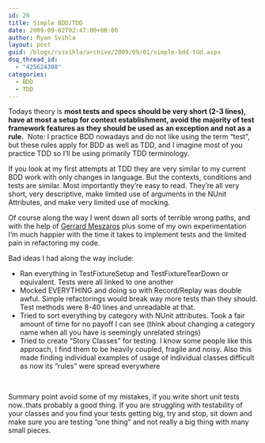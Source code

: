 ```yaml
---
id: 29
title: Simple BDD/TDD
date: 2009-09-02T02:47:00+00:00
author: Ryan Svihla
layout: post
guid: /blogs/rssvihla/archive/2009/09/01/simple-bdd-tdd.aspx
dsq_thread_id:
  - "425624308"
categories:
  - BDD
  - TDD
---
```

Todays theory is **most tests and specs should be very short (2-3 lines), have at most a setup for context establishment, avoid the majority of test framework features as they should be used as an exception and not as a rule.**&nbsp; Note: I practice BDD nowadays and do not like using the term &#8220;test&#8221;, but these rules apply for BDD as well as TDD, and I imagine most of you practice TDD so I&#8217;ll be using primarily TDD terminology.

If you look at my first attempts at TDD they are very similar to my current BDD work with only changes in language. But the contexts, conditions and tests are similar. Most importantly they&#8217;re easy to read. They&#8217;re all very short, very descriptive, make limited use of arguments in the NUnit Attributes, and make very limited use of mocking.

Of course along the way I went down all sorts of terrible wrong paths, and with the help of [Gerrard Meszaros](http://www.amazon.com/xUnit-Test-Patterns-Refactoring-Code/dp/0131495054/ref=sr_1_1?ie=UTF8&s=books&qid=1251858264&sr=8-1) plus some of my own experimentation I&#8217;m much happier with the time it takes to implement tests and the limited pain in refactoring my code.

Bad ideas I had along the way include: 

  * Ran everything in TestFixtureSetup and TestFixtureTearDown or equivalent. Tests were all linked to one another
  * Mocked EVERYTHING and doing so with Record/Replay was double awful. Simple refactorings would break way more tests than they should. Test methods were 8-40 lines and unreadable at that.
  * Tried to sort everything by category with NUnit attributes. Took a fair amount of time for no payoff I can see (think about changing a category name when all you have is seemingly unrelated strings)
  * Tried to create &#8220;Story Classes&#8221; for testing. I know some people like this approach, I find them to be heavily coupled, fragile and noisy. Also this made finding individual examples of usage of individual classes difficult as now its &#8220;rules&#8221; were spread everywhere

&nbsp;

Summary point avoid some of my mistakes, if you write short unit tests now..thats probably a good thing. If you are struggling with testability of your classes and you find your tests getting big, try and stop, sit down and make sure you are testing &#8220;one thing&#8221; and not really a big thing with many small pieces.